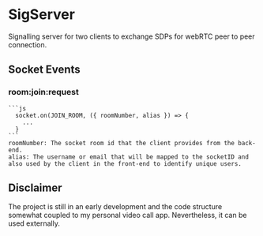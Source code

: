 # SigServer
  Signalling server for two clients to exchange SDPs for webRTC peer to peer connection.

## Socket Events
### room:join:request
    ```js
      socket.on(JOIN_ROOM, ({ roomNumber, alias }) => {
        ...
      }
    ```
    roomNumber: The socket room id that the client provides from the back-end.
    alias: The username or email that will be mapped to the socketID and also used by the client in the front-end to identify unique users.

## Disclaimer
  The project is still in an early development and the code structure somewhat coupled to my personal video call app. Nevertheless, it can be used externally.
